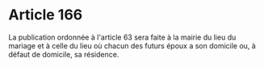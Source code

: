 # Article 166

La publication ordonnée à l'article 63 sera faite à la mairie du lieu du mariage et à celle du lieu où chacun des futurs époux a son domicile ou, à défaut de domicile, sa résidence.
